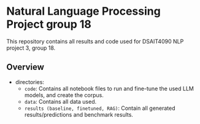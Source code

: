 # Natural Language Processing Project group 18
This repository contains all results and code used for DSAIT4090 NLP project 3, group 18.

## Overview
- directories:
    - `code`: Contains all notebook files to run and fine-tune the used LLM models, and create the corpus.
    - `data`: Contains all data used.
    - `results (baseline, finetuned, RAG)`: Contain all generated results/predictions and benchmark results.
